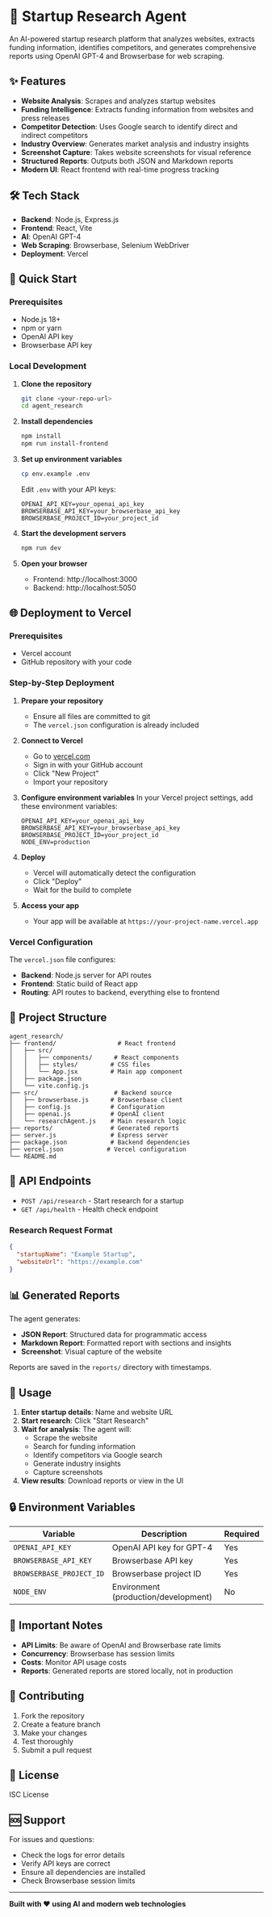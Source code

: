 # 🚀 Startup Research Agent

An AI-powered startup research platform that analyzes websites, extracts funding information, identifies competitors, and generates comprehensive reports using OpenAI GPT-4 and Browserbase for web scraping.

## ✨ Features

- **Website Analysis**: Scrapes and analyzes startup websites
- **Funding Intelligence**: Extracts funding information from websites and press releases
- **Competitor Detection**: Uses Google search to identify direct and indirect competitors
- **Industry Overview**: Generates market analysis and industry insights
- **Screenshot Capture**: Takes website screenshots for visual reference
- **Structured Reports**: Outputs both JSON and Markdown reports
- **Modern UI**: React frontend with real-time progress tracking

## 🛠️ Tech Stack

- **Backend**: Node.js, Express.js
- **Frontend**: React, Vite
- **AI**: OpenAI GPT-4
- **Web Scraping**: Browserbase, Selenium WebDriver
- **Deployment**: Vercel

## 🚀 Quick Start

### Prerequisites

- Node.js 18+ 
- npm or yarn
- OpenAI API key
- Browserbase API key

### Local Development

1. **Clone the repository**
   ```bash
   git clone <your-repo-url>
   cd agent_research
   ```

2. **Install dependencies**
   ```bash
   npm install
   npm run install-frontend
   ```

3. **Set up environment variables**
   ```bash
   cp env.example .env
   ```
   
   Edit `.env` with your API keys:
   ```env
   OPENAI_API_KEY=your_openai_api_key
   BROWSERBASE_API_KEY=your_browserbase_api_key
   BROWSERBASE_PROJECT_ID=your_project_id
   ```

4. **Start the development servers**
   ```bash
   npm run dev
   ```

5. **Open your browser**
   - Frontend: http://localhost:3000
   - Backend: http://localhost:5050

## 🌐 Deployment to Vercel

### Prerequisites

- Vercel account
- GitHub repository with your code

### Step-by-Step Deployment

1. **Prepare your repository**
   - Ensure all files are committed to git
   - The `vercel.json` configuration is already included

2. **Connect to Vercel**
   - Go to [vercel.com](https://vercel.com)
   - Sign in with your GitHub account
   - Click "New Project"
   - Import your repository

3. **Configure environment variables**
   In your Vercel project settings, add these environment variables:
   ```
   OPENAI_API_KEY=your_openai_api_key
   BROWSERBASE_API_KEY=your_browserbase_api_key
   BROWSERBASE_PROJECT_ID=your_project_id
   NODE_ENV=production
   ```

4. **Deploy**
   - Vercel will automatically detect the configuration
   - Click "Deploy"
   - Wait for the build to complete

5. **Access your app**
   - Your app will be available at `https://your-project-name.vercel.app`

### Vercel Configuration

The `vercel.json` file configures:
- **Backend**: Node.js server for API routes
- **Frontend**: Static build of React app
- **Routing**: API routes to backend, everything else to frontend

## 📁 Project Structure

```
agent_research/
├── frontend/                 # React frontend
│   ├── src/
│   │   ├── components/      # React components
│   │   ├── styles/         # CSS files
│   │   └── App.jsx         # Main app component
│   ├── package.json
│   └── vite.config.js
├── src/                     # Backend source
│   ├── browserbase.js      # Browserbase client
│   ├── config.js           # Configuration
│   ├── openai.js           # OpenAI client
│   └── researchAgent.js    # Main research logic
├── reports/                # Generated reports
├── server.js               # Express server
├── package.json            # Backend dependencies
├── vercel.json            # Vercel configuration
└── README.md
```

## 🔧 API Endpoints

- `POST /api/research` - Start research for a startup
- `GET /api/health` - Health check endpoint

### Research Request Format
```json
{
  "startupName": "Example Startup",
  "websiteUrl": "https://example.com"
}
```

## 📊 Generated Reports

The agent generates:
- **JSON Report**: Structured data for programmatic access
- **Markdown Report**: Formatted report with sections and insights
- **Screenshot**: Visual capture of the website

Reports are saved in the `reports/` directory with timestamps.

## 🎯 Usage

1. **Enter startup details**: Name and website URL
2. **Start research**: Click "Start Research"
3. **Wait for analysis**: The agent will:
   - Scrape the website
   - Search for funding information
   - Identify competitors via Google search
   - Generate industry insights
   - Capture screenshots
4. **View results**: Download reports or view in the UI

## 🔒 Environment Variables

| Variable | Description | Required |
|----------|-------------|----------|
| `OPENAI_API_KEY` | OpenAI API key for GPT-4 | Yes |
| `BROWSERBASE_API_KEY` | Browserbase API key | Yes |
| `BROWSERBASE_PROJECT_ID` | Browserbase project ID | Yes |
| `NODE_ENV` | Environment (production/development) | No |

## 🚨 Important Notes

- **API Limits**: Be aware of OpenAI and Browserbase rate limits
- **Concurrency**: Browserbase has session limits
- **Costs**: Monitor API usage costs
- **Reports**: Generated reports are stored locally, not in production

## 🤝 Contributing

1. Fork the repository
2. Create a feature branch
3. Make your changes
4. Test thoroughly
5. Submit a pull request

## 📄 License

ISC License

## 🆘 Support

For issues and questions:
- Check the logs for error details
- Verify API keys are correct
- Ensure all dependencies are installed
- Check Browserbase session limits

---

**Built with ❤️ using AI and modern web technologies** 